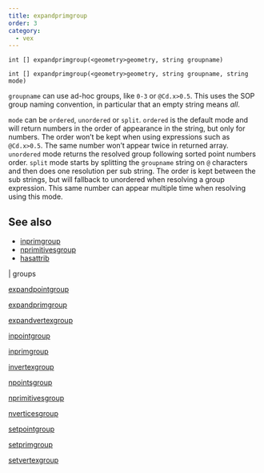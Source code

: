 ```yaml
---
title: expandprimgroup
order: 3
category:
  - vex
---
```


`int [] expandprimgroup(<geometry>geometry, string groupname)`

`int [] expandprimgroup(<geometry>geometry, string groupname, string mode)`

`groupname` can use ad-hoc groups, like `0-3` or `@Cd.x>0.5`.
This uses the SOP group naming convention, in particular that an empty string means _all_.

`mode` can be `ordered`, `unordered` or `split`.
`ordered` is the default mode and will return numbers in the order of appearance in the string, but only for numbers. The order won’t be kept when using expressions such as `@Cd.x>0.5`. The same number won’t appear twice in returned array.
`unordered` mode returns the resolved group following sorted point numbers order.
`split` mode starts by splitting the `groupname` string on `@` characters and then does one resolution per sub string. The order is kept between the sub strings, but will fallback to unordered when resolving a group expression. This same number can appear multiple time when resolving using this mode.

## See also

- [inprimgroup](inprimgroup.html)
- [nprimitivesgroup](nprimitivesgroup.html)
- [hasattrib](hasattrib.html)

|
groups

[expandpointgroup](expandpointgroup.html)

[expandprimgroup](expandprimgroup.html)

[expandvertexgroup](expandvertexgroup.html)

[inpointgroup](inpointgroup.html)

[inprimgroup](inprimgroup.html)

[invertexgroup](invertexgroup.html)

[npointsgroup](npointsgroup.html)

[nprimitivesgroup](nprimitivesgroup.html)

[nverticesgroup](nverticesgroup.html)

[setpointgroup](setpointgroup.html)

[setprimgroup](setprimgroup.html)

[setvertexgroup](setvertexgroup.html)
